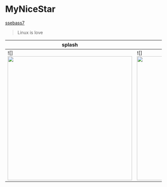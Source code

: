 # MyNiceStar
[ssebass7](https://github.com/search?q=ssebass7)

> Linux is love

 splash | login | sign up
-------|-------|------
![]<img src="IMG/captura_splash.jpg" width="400px"> | ![]<img src="IMG/captura_login.jpg" width="400px">  | ![]<img src="IMG/captura_registro.jpg" width="400px">